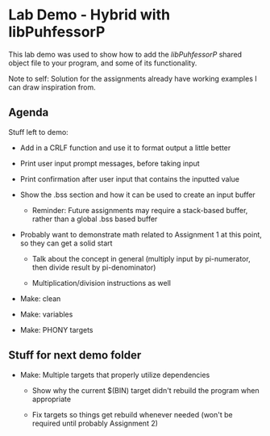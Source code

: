 
# Lab Demo - Hybrid with libPuhfessorP

This lab demo was used to show how to add the *libPuhfessorP* shared object file to your program, and some of its functionality.

Note to self: Solution for the assignments already have working examples I can draw inspiration from.

## Agenda

Stuff left to demo:

* Add in a CRLF function and use it to format output a little better

* Print user input prompt messages, before taking input

* Print confirmation after user input that contains the inputted value

* Show the .bss section and how it can be used to create an input buffer

    * Reminder: Future assignments may require a stack-based buffer, rather than a global .bss based buffer

* Probably want to demonstrate math related to Assignment 1 at this point, so they can get a solid start

    * Talk about the concept in general (multiply input by pi-numerator, then divide result by pi-denominator)

    * Multiplication/division instructions as well

* Make: clean

* Make: variables

* Make: PHONY targets

## Stuff for next demo folder

* Make: Multiple targets that properly utilize dependencies

  * Show why the current $(BIN) target didn't rebuild the program when appropriate

  * Fix targets so things get rebuild whenever needed (won't be required until probably Assignment 2)

